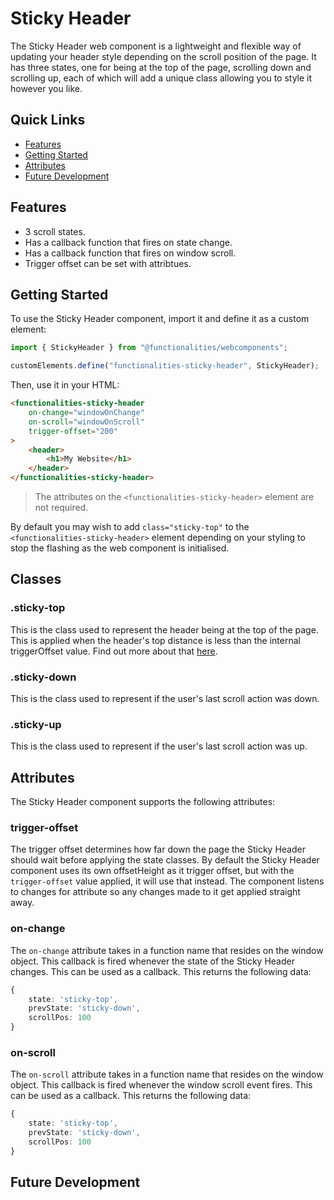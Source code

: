# Sticky Header

The Sticky Header web component is a lightweight and flexible way of updating your header style depending on the scroll position of the page. It has three states, one for being at the top of the page, scrolling down and scrolling up, each of which will add a unique class allowing you to style it however you like.

## Quick Links

- [Features](#features)
- [Getting Started](#getting-started)
- [Attributes](#attributes)
- [Future Development](#future-development)

## Features
- 3 scroll states.
- Has a callback function that fires on state change.
- Has a callback function that fires on window scroll.
- Trigger offset can be set with attribtues.

## Getting Started

To use the Sticky Header component, import it and define it as a custom element:

```typescript
import { StickyHeader } from "@functionalities/webcomponents";

customElements.define("functionalities-sticky-header", StickyHeader);
```

Then, use it in your HTML:

```html
<functionalities-sticky-header
    on-change="windowOnChange"
    on-scroll="windowOnScroll"
    trigger-offset="200"
>
    <header>
        <h1>My Website</h1>
    </header>
</functionalities-sticky-header>
```

> The attributes on the ``<functionalities-sticky-header>`` element are not required.

By default you may wish to add ``class="sticky-top"`` to the ``<functionalities-sticky-header>`` element depending on your styling to stop the flashing as the web component is initialised.

## Classes

### .sticky-top

This is the class used to represent the header being at the top of the page. This is applied when the header's top distance is less than the internal triggerOffset value. Find out more about that [here](#trigger-offset).

### .sticky-down

This is the class used to represent if the user's last scroll action was down.

### .sticky-up

This is the class used to represent if the user's last scroll action was up.

## Attributes

The Sticky Header component supports the following attributes:

### trigger-offset

The trigger offset determines how far down the page the Sticky Header should wait before applying the state classes. By default the Sticky Header component uses its own offsetHeight as it trigger offset, but with the ``trigger-offset`` value applied, it will use that instead. The component listens to changes for attribute so any changes made to it get applied straight away.

### on-change

The ``on-change`` attribute takes in a function name that resides on the window object. This callback is fired whenever the state of the Sticky Header changes. This can be used as a callback. This returns the following data:

```typescript
{
    state: 'sticky-top',
    prevState: 'sticky-down',
    scrollPos: 100
}
```

### on-scroll

The ``on-scroll`` attribute takes in a function name that resides on the window object. This callback is fired whenever the window scroll event fires. This can be used as a callback. This returns the following data:

```typescript
{
    state: 'sticky-top',
    prevState: 'sticky-down',
    scrollPos: 100
}
```

## Future Development